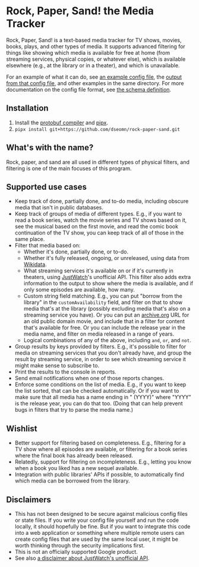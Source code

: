 # Rock, Paper, Sand! the Media Tracker

Rock, Paper, Sand! is a text-based media tracker for TV shows, movies, books,
plays, and other types of media. It supports advanced filtering for things like
showing which media is available for free at home (from streaming services,
physical copies, or whatever else), which is available elsewhere (e.g., at the
library or in a theater), and which is unavailable.

For an example of what it can do, see [an example config
file](examples/basic.config.yaml), the [output from that config
file](examples/basic.output.yaml), and other examples in the same directory. For
more documentation on the config file format, see [the schema
definition](rock_paper_sand/proto/config.proto).

## Installation

1.  Install the [protobuf compiler](https://grpc.io/docs/protoc-installation/)
    and [pipx](https://pypa.github.io/pipx/).
1.  `pipx install git+https://github.com/dseomn/rock-paper-sand.git`

## What's with the name?

Rock, paper, and sand are all used in different types of physical filters, and
filtering is one of the main focuses of this program.

## Supported use cases

*   Keep track of done, partially done, and to-do media, including obscure media
    that isn't in public databases.
*   Keep track of groups of media of different types. E.g., if you want to read
    a book series, watch the movie series and TV shows based on it, see the
    musical based on the first movie, and read the comic book continuation of
    the TV show, you can keep track of all of those in the same place.
*   Filter that media based on:
    *   Whether it's done, partially done, or to-do.
    *   Whether it's fully released, ongoing, or unreleased, using data from
        [Wikidata](https://www.wikidata.org/).
    *   What streaming services it's available on or if it's currently in
        theaters, using [JustWatch](https://www.justwatch.com/)'s unofficial
        API. This filter also adds extra information to the output to show where
        the media is available, and if only some episodes are available, how
        many.
    *   Custom string field matching. E.g., you can put "borrow from the
        library" in the `customAvailability` field, and filter on that to show
        media that's at the library (possibly excluding media that's also on a
        streaming service you have). Or you can put an
        [archive.org](https://archive.org/) URL for an old public domain movie,
        and include that in a filter for content that's available for free. Or
        you can include the release year in the media name, and filter on media
        released in a range of years.
    *   Logical combinations of any of the above, including `and`, `or`, and
        `not`.
*   Group results by keys provided by filters. E.g., it's possible to filter for
    media on streaming services that you don't already have, and group the
    result by streaming service, in order to see which streaming service it
    might make sense to subscribe to.
*   Print the results to the console in reports.
*   Send email notifications when one of those reports changes.
*   Enforce some conditions on the list of media. E.g., if you want to keep the
    list sorted, that can be checked automatically. Or if you want to make sure
    that all media has a name ending in " (YYYY)" where "YYYY" is the release
    year, you can do that too. (Doing that can help prevent bugs in filters that
    try to parse the media name.)

## Wishlist

*   Better support for filtering based on completeness. E.g., filtering for a TV
    show where all episodes are available, or filtering for a book series where
    the final book has already been released.
*   Relatedly, support for filtering on incompleteness. E.g., letting you know
    when a book you liked has a new sequel available.
*   Integration with public libraries' APIs if possible, to automatically find
    which media can be borrowed from the library.

## Disclaimers

*   This has not been designed to be secure against malicious config files or
    state files. If you write your config file yourself and run the code
    locally, it should hopefully be fine. But if you want to integrate this code
    into a web application or something where multiple remote users can create
    config files that are used by the same local user, it might be worth
    thinking through the security implications first.
*   This is not an officially supported Google product.
*   See also [a disclaimer about JustWatch's unofficial
    API](https://github.com/dawoudt/JustWatchAPI#disclaimer).
